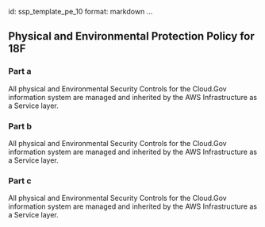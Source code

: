 id: ssp_template_pe_10
format: markdown
...
## Physical and Environmental Protection Policy for 18F

### Part a

All physical and Environmental Security Controls for the Cloud.Gov information system are managed and inherited by the AWS Infrastructure as a Service layer.

### Part b

All physical and Environmental Security Controls for the Cloud.Gov information system are managed and inherited by the AWS Infrastructure as a Service layer.

### Part c

All physical and Environmental Security Controls for the Cloud.Gov information system are managed and inherited by the AWS Infrastructure as a Service layer.
